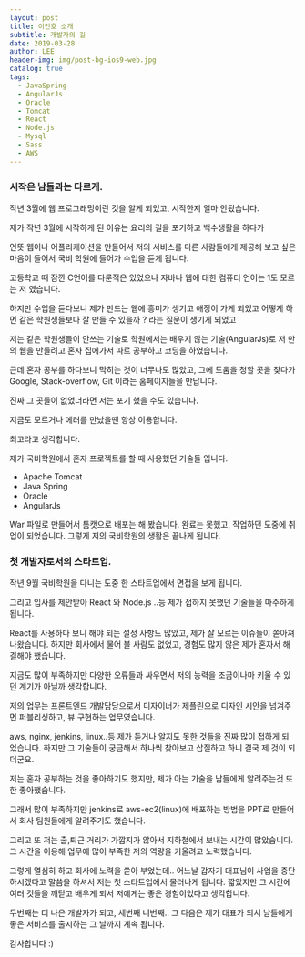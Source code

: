 ```yaml
---
layout: post
title: 이인호 소개
subtitle: 개발자의 길
date: 2019-03-28
author: LEE
header-img: img/post-bg-ios9-web.jpg
catalog: true
tags:
  - JavaSpring
  - AngularJs
  - Oracle
  - Tomcat
  - React
  - Node.js
  - Mysql
  - Sass
  - AWS
---
```


### 시작은 남들과는 다르게.

<p>작년 3월에 웹 프로그래밍이란 것을 알게 되었고, 시작한지 얼마 안됬습니다.</p>
<p>제가 작년 3월에 시작하게 된 이유는 요리의 길을 포기하고 백수생활을 하다가</p>
<p>
  언뜻 웹이나 어플리케이션을 만들어서 저의 서비스를 다른 사람들에게 제공해 보고
  싶은 마음이 들어서 국비 학원에 들어가 수업을 듣게 됩니다.
</p>
<p>
  고등학교 때 잠깐 C언어를 다룬적은 있었으나 자바나 웹에 대한 컴퓨터 언어는 1도
  모르는 저 였습니다.
</p>
<p>
  하지만 수업을 듣다보니 제가 만드는 웹에 흥미가 생기고 애정이 가게 되었고
  어떻게 하면 같은 학원생들보다 잘 만들 수 있을까 ? 라는 질문이 생기게 되었고
</p>
<p>
  저는 같은 학원생들이 안쓰는 기술로 학원에서는 배우지 않는 기술(AngularJs)로 저
  만의 웹을 만들려고 혼자 집에가서 따로 공부하고 코딩을 하였습니다.
</p>
<p>
  근데 혼자 공부를 하다보니 막히는 것이 너무나도 많았고, 그에 도움을 청할 곳을
  찾다가 Google, Stack-overflow, Git 이라는 홈페이지들을 만납니다.
</p>
<p>진짜 그 곳들이 없었더라면 저는 포기 했을 수도 있습니다.</p>
<p>지금도 모르거나 에러를 만났을땐 항상 이용합니다.</p>
<p>최고라고 생각합니다.</p>

제가 국비학원에서 혼자 프로젝트를 할 때 사용했던 기술들 입니다.

- Apache Tomcat
- Java Spring
- Oracle
- AngularJs

War 파일로 만들어서 톰캣으로 배포는 해 봤습니다.
완료는 못했고, 작업하던 도중에 취업이 되었습니다.
그렇게 저의 국비학원의 생활은 끝나게 됩니다.

### 첫 개발자로서의 스타트업.

<p>작년 9월 국비학원을 다니는 도중 한 스타트업에서 면접을 보게 됩니다.</p>
<p>그리고 입사를 제안받아 React 와 Node.js ..등 제가 접하지 못했던 기술들을 마주하게 됩니다.</p>
<p>React를 사용하다 보니 해야 되는 설정 사항도 많았고, 제가 잘 모르는 이슈들이 쏟아져 나왔습니다.
하지만 회사에서 물어 볼 사람도 없었고, 경험도 많지 않은 제가 혼자서 해결해야 했습니다.</p>
<p>지금도 많이 부족하지만 다양한 오류들과 싸우면서 저의 능력을 조금이나마 키울 수 있던 계기가 아닐까 생각합니다.</p>
<p>저의 업무는 프론트엔드 개발담당으로서 디자이너가 제플린으로 디자인 시안을 넘겨주면 퍼블리싱하고, 뷰 구현하는 업무였습니다.</p>
<p>aws, nginx, jenkins, linux..등 제가 듣거나 알지도 못한 것들을 진짜 많이 접하게 되었습니다.
하지만 그 기술들이 궁금해서 하나씩 찾아보고 삽질하고 하니 결국 제 것이 되더군요.</p>
<p>저는 혼자 공부하는 것을 좋아하기도 했지만, 제가 아는 기술을 남들에게 알려주는것 또한 좋아했습니다.</p>
<p>그래서 많이 부족하지만 jenkins로 aws-ec2(linux)에 배포하는 방법을 PPT로 만들어서 회사 팀원들에게 알려주기도 했습니다.</p>
<p>그리고 또 저는 출,퇴근 거리가 가깝지가 않아서 지하철에서 보내는 시간이 많았습니다. 그 시간을 이용해 업무에 많이 부족한
저의 역량을 키울려고 노력했습니다.</p>
<p>그렇게 열심히 하고 회사에 노력을 쏟아 부었는데.. 어느날 갑자기 대표님이 사업을 중단 하시겠다고 말씀을 하셔서
저는 첫 스타트업에서 물러나게 됩니다. 짧았지만 그 시간에 여러 것들을 깨닫고 배우게 되서 저에게는 좋은 경험이었다고
생각합니다.</p>
<p>두번째는 더 나은 개발자가 되고, 세번째 네번째.. 그 다음은 제가 대표가 되서 남들에게 좋은 서비스를 출시하는 그 날까지 계속 됩니다.</p>

<p>감사합니다 :)</p>
